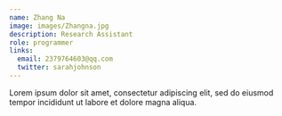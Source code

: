 ```yaml
---
name: Zhang Na
image: images/Zhangna.jpg
description: Research Assistant
role: programmer
links:
  email: 2379764603@qq.com
  twitter: sarahjohnson
---
```


Lorem ipsum dolor sit amet, consectetur adipiscing elit, sed do eiusmod tempor incididunt ut labore et dolore magna aliqua.

